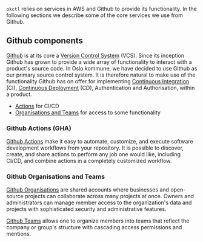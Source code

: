 `okctl` relies on services in AWS and Github to provide its functionality. In the following sections we describe some of the core services we use from Github.

## Github components

[Github](https://github.com/) is at its core a [Version Control System](https://en.wikipedia.org/wiki/Version_control) (VCS). Since its inception Github has grown to provide a wide array of functionality to interact with a product's source code. In Oslo kommune, we have decided to use Github as our primary source control system. It is therefore natural to make use of the functionality Github has on offer for implementing [Continuous Integration](https://en.wikipedia.org/wiki/Continuous_integration) (CI), [Continuous Deployment](https://en.wikipedia.org/wiki/Continuous_deployment) (CD), Authentication and Authorisation, within a product.

- [Actions](#github-actions-gha) for CI/CD
- [Organisations and Teams](#github-organisations-and-teams) for access to some functionality

### Github Actions (GHA)

[Github Actions](https://docs.github.com/en/actions) make it easy to automate, customize, and execute software development workflows from your repository. It is possible to discover, create, and share actions to perform any job one would like, including CI/CD, and combine actions in a completely customized workflow.

### Github Organisations and Teams

[Github Organisations](https://docs.github.com/en/github/setting-up-and-managing-organizations-and-teams/about-organizations) are shared accounts where businesses and open-source projects can collaborate across many projects at once. Owners and administrators can manage member access to the organization's data and projects with sophisticated security and administrative features.

[Github Teams](https://docs.github.com/en/github/setting-up-and-managing-organizations-and-teams/about-teams) allows one to organize members into teams that reflect the company or group's structure with cascading access permissions and mentions.
